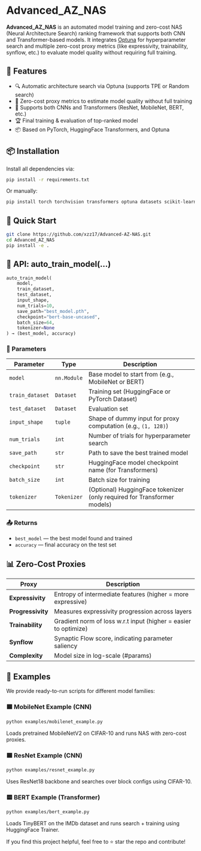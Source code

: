 # Advanced_AZ_NAS

**Advanced_AZ_NAS** is an automated model training and zero-cost NAS (Neural Architecture Search) ranking framework that supports both CNN and Transformer-based models. It integrates [Optuna](https://optuna.org/) for hyperparameter search and multiple zero-cost proxy metrics (like expressivity, trainability, synflow, etc.) to evaluate model quality without requiring full training.

## 🚀 Features

- 🔍 Automatic architecture search via Optuna (supports TPE or Random search)
- 🧠 Zero-cost proxy metrics to estimate model quality without full training
- 🧪 Supports both CNNs and Transformers (ResNet, MobileNet, BERT, etc.)
- 🏆 Final training & evaluation of top-ranked model
- 📦 Based on PyTorch, HuggingFace Transformers, and Optuna

## 📦 Installation

Install all dependencies via:

```bash
pip install -r requirements.txt
```

Or manually:

```bash
pip install torch torchvision transformers optuna datasets scikit-learn accelerate
```


## 🧪 Quick Start

```bash
git clone https://github.com/xzz17/Advanced-AZ-NAS.git
cd Advanced_AZ_NAS
pip install -e .
```

## 📘 API: auto_train_model(...)

```python
auto_train_model(
    model,
    train_dataset,
    test_dataset,
    input_shape,
    num_trials=10,
    save_path="best_model.pth",
    checkpoint="bert-base-uncased",
    batch_size=64,
    tokenizer=None
) → (best_model, accuracy)
```

### 🔧 Parameters

| Parameter      | Type          | Description                                                               |
|----------------|---------------|---------------------------------------------------------------------------|
| `model`        | `nn.Module`   | Base model to start from (e.g., MobileNet or BERT)                           |
| `train_dataset`| `Dataset`     | Training set (HuggingFace or PyTorch Dataset)                             |
| `test_dataset` | `Dataset`     | Evaluation set                                                            |
| `input_shape`  | `tuple`       | Shape of dummy input for proxy computation (e.g., `(1, 128)`)             |
| `num_trials`   | `int`         | Number of trials for hyperparameter search                                |
| `save_path`    | `str`         | Path to save the best trained model                                       |
| `checkpoint`   | `str`         | HuggingFace model checkpoint name (for Transformers)                      |
| `batch_size`   | `int`         | Batch size for training                                                   |
| `tokenizer`    | `Tokenizer`   | (Optional) HuggingFace tokenizer (only required for Transformer models)   |

### 📤 Returns

- `best_model` — the best model found and trained  
- `accuracy` — final accuracy on the test set

## 📊 Zero-Cost Proxies

| Proxy         | Description                                                              |
|---------------|--------------------------------------------------------------------------|
| **Expressivity**  | Entropy of intermediate features (higher = more expressive)             |
| **Progressivity** | Measures expressivity progression across layers                        |
| **Trainability**  | Gradient norm of loss w.r.t input (higher = easier to optimize)         |
| **Synflow**       | Synaptic Flow score, indicating parameter saliency                      |
| **Complexity**    | Model size in log-scale (#params)                                       |

## 🧪 Examples

We provide ready-to-run scripts for different model families:

### 🟦 MobileNet Example (CNN)

```bash
python examples/mobilenet_example.py
```

Loads pretrained MobileNetV2 on CIFAR-10 and runs NAS with zero-cost proxies.

### 🟦 ResNet Example (CNN)

```bash
python examples/resnet_example.py
```

Uses ResNet18 backbone and searches over block configs using CIFAR-10.

### 🟨 BERT Example (Transformer)

```bash
python examples/bert_example.py
```

Loads TinyBERT on the IMDb dataset and runs search + training using HuggingFace Trainer.



If you find this project helpful, feel free to ⭐ star the repo and contribute!

